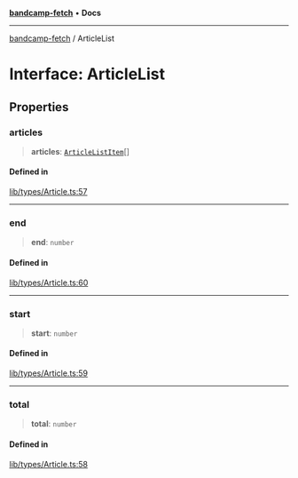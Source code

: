 [**bandcamp-fetch**](../README.md) • **Docs**

***

[bandcamp-fetch](../README.md) / ArticleList

# Interface: ArticleList

## Properties

### articles

> **articles**: [`ArticleListItem`](ArticleListItem.md)[]

#### Defined in

[lib/types/Article.ts:57](https://github.com/patrickkfkan/bandcamp-fetch/blob/d7908af6ae5080a27ddea05f2631b8fc5129d64d/src/lib/types/Article.ts#L57)

***

### end

> **end**: `number`

#### Defined in

[lib/types/Article.ts:60](https://github.com/patrickkfkan/bandcamp-fetch/blob/d7908af6ae5080a27ddea05f2631b8fc5129d64d/src/lib/types/Article.ts#L60)

***

### start

> **start**: `number`

#### Defined in

[lib/types/Article.ts:59](https://github.com/patrickkfkan/bandcamp-fetch/blob/d7908af6ae5080a27ddea05f2631b8fc5129d64d/src/lib/types/Article.ts#L59)

***

### total

> **total**: `number`

#### Defined in

[lib/types/Article.ts:58](https://github.com/patrickkfkan/bandcamp-fetch/blob/d7908af6ae5080a27ddea05f2631b8fc5129d64d/src/lib/types/Article.ts#L58)
